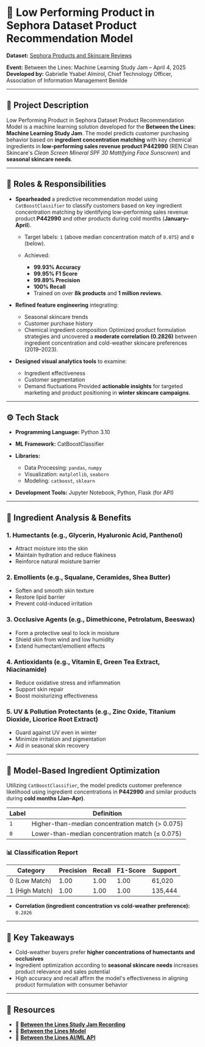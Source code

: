 # 🧪 Low Performing Product in Sephora Dataset Product Recommendation Model

**Dataset:** [Sephora Products and Skincare Reviews](https://www.kaggle.com/datasets/nadyinky/sephora-products-and-skincare-reviews)

**Event:** Between the Lines: Machine Learning Study Jam – April 4, 2025
**Developed by:** Gabrielle Ysabel Almirol, Chief Technology Officer, Association of Information Management Benilde

---

## 🧠 Project Description

Low Performing Product in Sephora Dataset Product Recommendation Model is a machine learning solution developed for the **Between the Lines: Machine Learning Study Jam**. The model predicts customer purchasing behavior based on **ingredient concentration matching** with key chemical ingredients in **low-performing sales revenue product P442990** (REN Clean Skincare's *Clean Screen Mineral SPF 30 Mattifying Face Sunscreen*) and **seasonal skincare needs**.

---

## 💼 Roles & Responsibilities

* **Spearheaded** a predictive recommendation model using `CatBoostClassifier` to classify customers based on key ingredient concentration matching by identifying low-performing sales revenue product **P442990** and other products during cold months (**January–April**).

  * Target labels: `1` (above median concentration match of `0.075`) and `0` (below).
  * Achieved:

    * **99.93% Accuracy**
    * **99.95% F1 Score**
    * **99.89% Precision**
    * **100% Recall**
    * Trained on over **8k products** and **1 million reviews**.
* **Refined feature engineering** integrating:

  * Seasonal skincare trends
  * Customer purchase history
  * Chemical ingredient composition
    Optimized product formulation strategies and uncovered a **moderate correlation (0.2826)** between ingredient concentration and cold-weather skincare preferences (2019–2023).
* **Designed visual analytics tools** to examine:

  * Ingredient effectiveness
  * Customer segmentation
  * Demand fluctuations
    Provided **actionable insights** for targeted marketing and product positioning in **winter skincare campaigns**.

---

## ⚙️ Tech Stack

* **Programming Language:** Python 3.10
* **ML Framework:** CatBoostClassifier
* **Libraries:**

  * Data Processing: `pandas`, `numpy`
  * Visualization: `matplotlib`, `seaborn`
  * Modeling: `catboost`, `sklearn`
* **Development Tools:** Jupyter Notebook, Python, Flask (for API)

---

## 🧬 Ingredient Analysis & Benefits

### 1. **Humectants** (e.g., Glycerin, Hyaluronic Acid, Panthenol)

* Attract moisture into the skin
* Maintain hydration and reduce flakiness
* Reinforce natural moisture barrier

### 2. **Emollients** (e.g., Squalane, Ceramides, Shea Butter)

* Soften and smooth skin texture
* Restore lipid barrier
* Prevent cold-induced irritation

### 3. **Occlusive Agents** (e.g., Dimethicone, Petrolatum, Beeswax)

* Form a protective seal to lock in moisture
* Shield skin from wind and low humidity
* Extend humectant/emollient effects

### 4. **Antioxidants** (e.g., Vitamin E, Green Tea Extract, Niacinamide)

* Reduce oxidative stress and inflammation
* Support skin repair
* Boost moisturizing effectiveness

### 5. **UV & Pollution Protectants** (e.g., Zinc Oxide, Titanium Dioxide, Licorice Root Extract)

* Guard against UV even in winter
* Minimize irritation and pigmentation
* Aid in seasonal skin recovery

---

## 🤖 Model-Based Ingredient Optimization

Utilizing `CatBoostClassifier`, the model predicts customer preference likelihood using ingredient concentrations in **P442990** and similar products during **cold months (Jan–Apr)**.

| Label | Definition                                       |
| ----- | ------------------------------------------------ |
| `1`   | Higher-than-median concentration match (> 0.075) |
| `0`   | Lower-than-median concentration match (≤ 0.075)  |

### 📊 Classification Report

| Category       | Precision | Recall | F1-Score | Support |
| -------------- | --------- | ------ | -------- | ------- |
| 0 (Low Match)  | 1.00      | 1.00   | 1.00     | 61,020  |
| 1 (High Match) | 1.00      | 1.00   | 1.00     | 135,444 |

* **Correlation (ingredient concentration vs cold-weather preference):** `0.2826`

---

## 🎯 Key Takeaways

* Cold-weather buyers prefer **higher concentrations of humectants and occlusives**
* Ingredient optimization according to **seasonal skincare needs** increases product relevance and sales potential
* High accuracy and recall affirm the model's effectiveness in aligning product formulation with consumer behavior

---

## 🎥 Resources

* 🔗 [**Between the Lines Study Jam Recording**](https://lnkd.in/gvnQHNMH)
* 🔗 [**Between the Lines Model**](https://lnkd.in/gbVS5ETw)
* 🔗 [**Between the Lines AI/ML API**](https://lnkd.in/g3nWF8j6)
